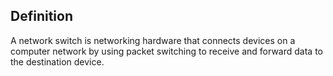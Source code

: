 ## Definition
A network switch is networking hardware that connects devices on a computer network by using packet switching to receive and forward data to the destination device.